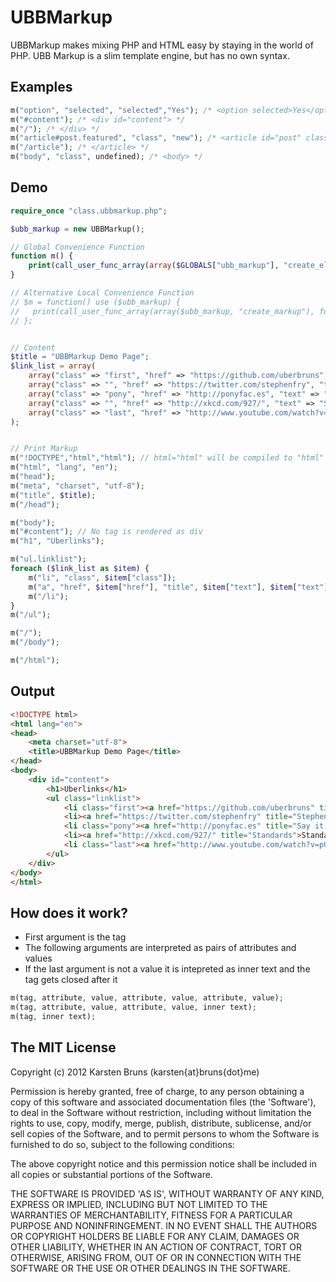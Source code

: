 
UBBMarkup
=========

UBBMarkup makes mixing PHP and HTML easy by staying in the world of PHP. UBB Markup is a slim template engine, but has no own syntax.


Examples
--------

```php
m("option", "selected", "selected","Yes"); /* <option selected>Yes</option> */
m("#content"); /* <div id="content"> */
m("/"); /* </div> */
m("article#post.featured", "class", "new"); /* <article id="post" class="featured new"> */
m("/article"); /* </article> */
m("body", "class", undefined); /* <body> */
```

Demo
----

```php
require_once "class.ubbmarkup.php";

$ubb_markup = new UBBMarkup();

// Global Convenience Function
function m() {
	print(call_user_func_array(array($GLOBALS["ubb_markup"], "create_element"), func_get_args()));
}

// Alternative Local Convenience Function
// $m = function() use ($ubb_markup) {
//   print(call_user_func_array(array($ubb_markup, "create_markup"), func_get_args()));
// };


// Content
$title = "UBBMarkup Demo Page";
$link_list = array(
	array("class" => "first", "href" => "https://github.com/uberbruns", "text" => "My Github Profile"),
	array("class" => "", "href" => "https://twitter.com/stephenfry", "text" => "Stephen Fry on Twitter"),
	array("class" => "pony", "href" => "http://ponyfac.es", "text" => "Say it with a pony"),
	array("class" => "", "href" => "http://xkcd.com/927/", "text" => "Standards"),
	array("class" => "last", "href" => "http://www.youtube.com/watch?v=pOyDW_Y2Emo", "text" => "Hypercritcal Song"),
);


// Print Markup
m("!DOCTYPE","html","html"); // html="html" will be compiled to "html"
m("html", "lang", "en");
m("head");
m("meta", "charset", "utf-8");
m("title", $title);
m("/head");

m("body");
m("#content"); // No tag is rendered as div
m("h1", "Uberlinks");

m("ul.linklist");
foreach ($link_list as $item) {
	m("li", "class", $item["class"]);
	m("a", "href", $item["href"], "title", $item["text"], $item["text"]);
	m("/li");
}
m("/ul");

m("/");
m("/body");

m("/html");
```

Output
------
```html
<!DOCTYPE html>
<html lang="en">
<head>
	<meta charset="utf-8">
	<title>UBBMarkup Demo Page</title>
</head>
<body>
	<div id="content">
		<h1>Uberlinks</h1>
		<ul class="linklist">
			<li class="first"><a href="https://github.com/uberbruns" title="My Github Profile">My Github Profile</a></li>
			<li><a href="https://twitter.com/stephenfry" title="Stephen Fry on Twitter">Stephen Fry on Twitter</a></li>
			<li class="pony"><a href="http://ponyfac.es" title="Say it with a pony">Say it with a pony</a></li>
			<li><a href="http://xkcd.com/927/" title="Standards">Standards</a></li>
			<li class="last"><a href="http://www.youtube.com/watch?v=pOyDW_Y2Emo" title="Hypercritcal Song">Hypercritcal Song</a></li>
		</ul>
	</div>
</body>
</html>
```


How does it work?
-----------------

- First argument is the tag
- The following arguments are interpreted as pairs of attributes and values
- If the last argument is not a value it is intepreted as inner text and the tag gets closed after it

```php
m(tag, attribute, value, attribute, value, attribute, value);
m(tag, attribute, value, attribute, value, inner text);
m(tag, inner text);
```



The MIT License
---------------

Copyright (c) 2012 Karsten Bruns (karsten{at}bruns{dot}me)

Permission is hereby granted, free of charge, to any person obtaining
a copy of this software and associated documentation files (the
'Software'), to deal in the Software without restriction, including
without limitation the rights to use, copy, modify, merge, publish,
distribute, sublicense, and/or sell copies of the Software, and to
permit persons to whom the Software is furnished to do so, subject to
the following conditions:

The above copyright notice and this permission notice shall be
included in all copies or substantial portions of the Software.

THE SOFTWARE IS PROVIDED 'AS IS', WITHOUT WARRANTY OF ANY KIND,
EXPRESS OR IMPLIED, INCLUDING BUT NOT LIMITED TO THE WARRANTIES OF
MERCHANTABILITY, FITNESS FOR A PARTICULAR PURPOSE AND NONINFRINGEMENT.
IN NO EVENT SHALL THE AUTHORS OR COPYRIGHT HOLDERS BE LIABLE FOR ANY
CLAIM, DAMAGES OR OTHER LIABILITY, WHETHER IN AN ACTION OF CONTRACT,
TORT OR OTHERWISE, ARISING FROM, OUT OF OR IN CONNECTION WITH THE
SOFTWARE OR THE USE OR OTHER DEALINGS IN THE SOFTWARE.